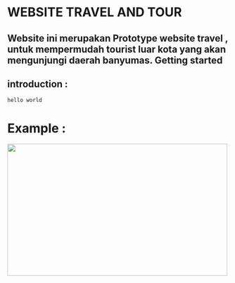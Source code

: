 WEBSITE TRAVEL AND TOUR
=======================
 Website ini merupakan Prototype website travel , untuk mempermudah tourist luar kota yang akan mengunjungi daerah banyumas.
 Getting started
---------------
 introduction :
--------------
    
    hello world
    
 Example : 
=========
<img src="asset/img/src" height="300" width="500"/>
